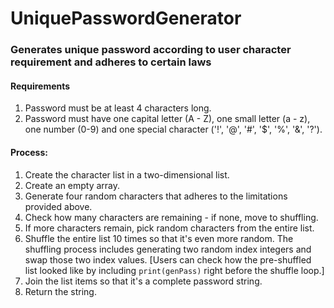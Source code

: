 # UniquePasswordGenerator
### Generates unique password according to user character requirement and adheres to certain laws

#### Requirements
1. Password must be at least 4 characters long.
2. Password must have one capital letter (A - Z), one small letter (a - z), one number (0-9) and one special character ('!', '@', '#', '$', '%', '&', '?').

#### Process:
1. Create the character list in a two-dimensional list.
2. Create an empty array.
3. Generate four random characters that adheres to the limitations provided above.
4. Check how many characters are remaining - if none, move to shuffling.
5. If more characters remain, pick random characters from the entire list.
6. Shuffle the entire list 10 times so that it's even more random. The shuffling process includes generating two random index integers and swap those two index values. [Users can check how the pre-shuffled list looked like by including `print(genPass)` right before the shuffle loop.]
7. Join the list items so that it's a complete password string.
8. Return the string.

